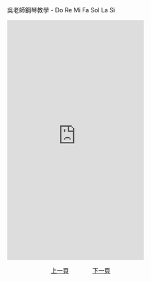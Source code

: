 ﻿---
keywords: 吳老師鋼琴教學 - Do Re Mi Fa Sol La Si
---
吳老師鋼琴教學 - Do Re Mi Fa Sol La Si

<iframe width="320" height="560" src="https://www.youtube.com/embed/bKIZAUmQ-Es" title="Do Re Mi Fa Sol La Si" frameborder="0" allow="accelerometer; autoplay; clipboard-write; encrypted-media; gyroscope; picture-in-picture; web-share" allowfullscreen></iframe>


&nbsp;&nbsp;&nbsp;&nbsp;&nbsp;&nbsp;&nbsp;&nbsp;&nbsp;&nbsp;&nbsp;&nbsp;
&nbsp;&nbsp;&nbsp;&nbsp;&nbsp;&nbsp;&nbsp;&nbsp;&nbsp;&nbsp;&nbsp;&nbsp;
[上一頁](T-Piano100)
&nbsp;&nbsp;&nbsp;&nbsp;&nbsp;&nbsp;&nbsp;&nbsp;&nbsp;&nbsp;&nbsp;&nbsp;
[下一頁](T-Practice12)





